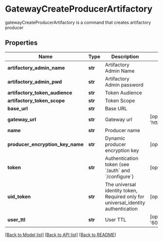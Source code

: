 # GatewayCreateProducerArtifactory

gatewayCreateProducerArtifactory is a command that creates artifactory producer
## Properties
Name | Type | Description | Notes
------------ | ------------- | ------------- | -------------
**artifactory_admin_name** | **str** | Artifactory Admin Name | 
**artifactory_admin_pwd** | **str** | Artifactory Admin password | 
**artifactory_token_audience** | **str** | Token Audience | 
**artifactory_token_scope** | **str** | Token Scope | 
**base_url** | **str** | Base URL | 
**gateway_url** | **str** | Gateway url | [optional] [default to 'http://localhost:8000']
**name** | **str** | Producer name | 
**producer_encryption_key_name** | **str** | Dynamic producer encryption key | [optional] 
**token** | **str** | Authentication token (see &#x60;/auth&#x60; and &#x60;/configure&#x60;) | [optional] 
**uid_token** | **str** | The universal identity token, Required only for universal_identity authentication | [optional] 
**user_ttl** | **str** | User TTL | [optional] [default to '60m']

[[Back to Model list]](../README.md#documentation-for-models) [[Back to API list]](../README.md#documentation-for-api-endpoints) [[Back to README]](../README.md)


